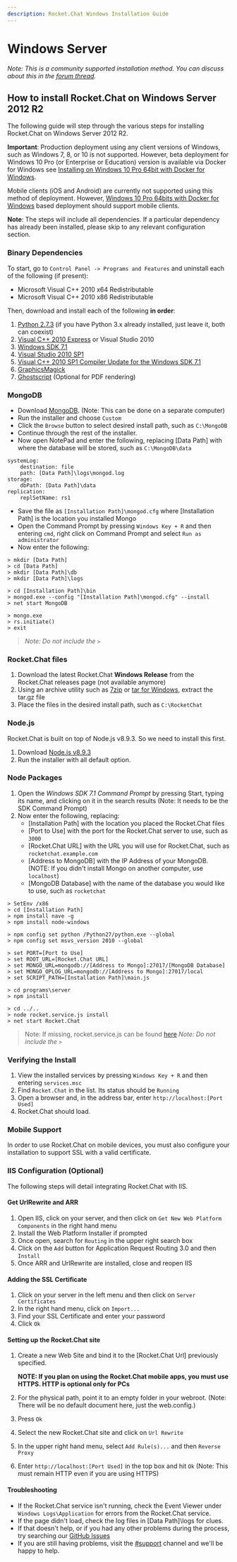 ```yaml
---
description: Rocket.Chat Windows Installation Guide
---
```


# Windows Server

_Note: This is a community supported installation method. You can discuss about this in the_ [_forum thread_](https://forums.rocket.chat/t/broken-windows-server-2012-r2-installation-guide/413/2)_._

## How to install Rocket.Chat on Windows Server 2012 R2

The following guide will step through the various steps for installing Rocket.Chat on Windows Server 2012 R2.

**Important**: Production deployment using any client versions of Windows, such as Windows 7, 8, or 10 is not supported. However, beta deployment for Windows 10 Pro \(or Enterprise or Education\) version is available via Docker for Windows see [Installing on Windows 10 Pro 64bit with Docker for Windows](windows-10-pro.md).

Mobile clients \(iOS and Android\) are currently not supported using this method of deployment. However, [Windows 10 Pro 64bits with Docker for Windows](windows-10-pro.md) based deployment should support mobile clients.

**Note**: The steps will include all dependencies. If a particular dependency has already been installed, please skip to any relevant configuration section.

### Binary Dependencies

To start, go to `Control Panel -> Programs and Features` and uninstall each of the following \(if present\):

* Microsoft Visual C++ 2010 x64 Redistributable
* Microsoft Visual C++ 2010 x86 Redistributable

Then, download and install each of the following **in order**:

1. [Python 2.7.3](https://www.python.org/ftp/python/2.7.3/python-2.7.3.msi) \(if you have Python 3.x already installed, just leave it, both can coexist\)
2. [Visual C++ 2010 Express](https://support.microsoft.com/en-us/help/2977003/the-latest-supported-visual-c-downloads) or Visual Studio 2010
3. [Windows SDK 7.1](http://www.microsoft.com/en-us/download/details.aspx?id=8279)
4. [Visual Studio 2010 SP1](https://www.microsoft.com/en-us/download/details.aspx?id=34677)
5. [Visual C++ 2010 SP1 Compiler Update for the Windows SDK 7.1](http://www.microsoft.com/en-us/download/details.aspx?id=4422)
6. [GraphicsMagick](http://www.graphicsmagick.org/INSTALL-windows.html#prerequisites)
7. [Ghostscript](http://ghostscript.com/download/gsdnld.html) \(Optional for PDF rendering\)

### MongoDB

* Download [MongoDB](https://www.mongodb.org/downloads#production). \(Note: This can be done on a separate computer\)
* Run the installer and choose `Custom`
* Click the `Browse` button to select desired install path, such as `C:\MongoDB`
* Continue through the rest of the installer.
* Now open NotePad and enter the following, replacing \[Data Path\] with where the database will be stored, such as `C:\MongoDB\data`

```text
systemLog:
    destination: file
    path: [Data Path]\logs\mongod.log
storage:
    dbPath: [Data Path]\data
replication:
    replSetName: rs1
```

* Save the file as `[Installation Path]\mongod.cfg` where \[Installation Path\] is the location you installed Mongo
* Open the Command Prompt by pressing `Windows Key + R` and then entering `cmd`, right click on Command Prompt and select `Run as administrator`
* Now enter the following:

```text
> mkdir [Data Path]
> cd [Data Path]
> mkdir [Data Path]\db
> mkdir [Data Path]\logs

> cd [Installation Path]\bin
> mongod.exe --config "[Installation Path]\mongod.cfg" --install
> net start MongoDB

> mongo.exe
> rs.initiate()
> exit
```

> _Note: Do not include the `>`_

### Rocket.Chat files

1. Download the latest Rocket.Chat **Windows Release** from the Rocket.Chat releases page \(not available anymore\)
2. Using an archive utility such as [7zip](http://www.7-zip.org/) or [tar for Windows](http://gnuwin32.sourceforge.net/packages/gtar.htm), extract the tar.gz file
3. Place the files in the desired install path, such as `C:\RocketChat`

### Node.js

Rocket.Chat is built on top of Node.js v8.9.3. So we need to install this first.

1. Download [Node.js v8.9.3](https://nodejs.org/dist/v8.9.3/node-v8.9.3-x86.msi)
2. Run the installer with all default option.

### Node Packages

1. Open the _Windows SDK 7.1 Command Prompt_ by pressing Start, typing its name, and clicking on it in the search results \(Note: It needs to be the SDK Command Prompt\)
2. Now enter the following, replacing:
   * \[Installation Path\] with the location you placed the Rocket.Chat files
   * \[Port to Use\] with the port for the Rocket.Chat server to use, such as `3000`
   * \[Rocket.Chat URL\] with the URL you will use for Rocket.Chat, such as `rocketchat.example.com`
   * \[Address to MongoDB\] with the IP Address of your MongoDB. \(NOTE: If you didn't install Mongo on another computer, use `localhost`\)
   * \[MongoDB Database\] with the name of the database you would like to use, such as `rocketchat`

```text
> SetEnv /x86
> cd [Installation Path]
> npm install nave -g
> npm install node-windows

> npm config set python /Python27/python.exe --global
> npm config set msvs_version 2010 --global

> set PORT=[Port to Use]
> set ROOT_URL=[Rocket.Chat URL]
> set MONGO_URL=mongodb://[Address to Mongo]:27017/[MongoDB Database]
> set MONGO_OPLOG_URL=mongodb://[Address to Mongo]:27017/local
> set SCRIPT_PATH=[Installation Path]\main.js

> cd programs\server
> npm install

> cd ../..
> node rocket.service.js install
> net start Rocket.Chat
```

> Note: If missing, rocket.service.js can be found [here](https://github.com/Sing-Li/bbug/blob/master/images/rocket.service.js) _Note: Do not include the `>`_

### Verifying the Install

1. View the installed services by pressing `Windows Key + R` and then entering `services.msc`
2. Find `Rocket.Chat` in the list. Its status should be `Running`
3. Open a browser and, in the address bar, enter `http://localhost:[Port Used]`
4. Rocket.Chat should load.

### Mobile Support

In order to use Rocket.Chat on mobile devices, you must also configure your installation to support SSL with a valid certificate.

### IIS Configuration \(Optional\)

The following steps will detail integrating Rocket.Chat with IIS.

#### Get UrlRewrite and ARR

1. Open IIS, click on your server, and then click on `Get New Web Platform Components` in the right hand menu
2. Install the Web Platform Installer if prompted
3. Once open, search for `Routing` in the upper right search box
4. Click on the `Add` button for Application Request Routing 3.0 and then `Install`
5. Once ARR and UrlRewrite are installed, close and reopen IIS

#### Adding the SSL Certificate

1. Click on your server in the left menu and then click on `Server Certificates`
2. In the right hand menu, click on `Import...`
3. Find your SSL Certificate and enter your password
4. Click `Ok`

#### Setting up the Rocket.Chat site

1. Create a new Web Site and bind it to the \[Rocket.Chat Url\] previously specified.

   **NOTE: If you plan on using the Rocket.Chat mobile apps, you must use HTTPS. HTTP is optional only for PCs**

2. For the physical path, point it to an empty folder in your webroot. \(Note: There will be no default document here, just the web.config.\)
3. Press `Ok`
4. Select the new Rocket.Chat site and click on `Url Rewrite`
5. In the upper right hand menu, select `Add Rule(s)...` and then `Reverse Proxy`
6. Enter `http://localhost:[Port Used]` in the top box and hit `Ok` \(Note: This must remain HTTP even if you are using HTTPS\)

#### Troubleshooting

* If the Rocket.Chat service isn't running, check the Event Viewer under `Windows Logs\Application` for errors from the Rocket.Chat service.
* If the page didn't load, check the log files in \[Data Path\]\logs for clues.
* If that doesn't help, or if you had any other problems during the process, try searching our [GitHub Issues](https://github.com/RocketChat/Rocket.Chat/issues)
* If you are still having problems, visit the [\#support](https://open.rocket.chat/channel/support) channel and we'll be happy to help.

